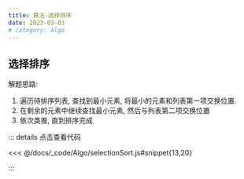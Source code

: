 ```yaml
---
title: 算法-选择排序
date: 2023-03-03
# category: Algo
---
```


## 选择排序

解题思路: 

1. 遍历待排序列表, 查找到最小元素, 将最小的元素和列表第一项交换位置. 
2. 在剩余的元素中继续查找最小元素, 然后与列表第二项交换位置
3. 依次类推, 直到排序完成

::: details 点击查看代码

<<< @/docs/_code/Algo/selectionSort.js#snippet{13,20}

:::
